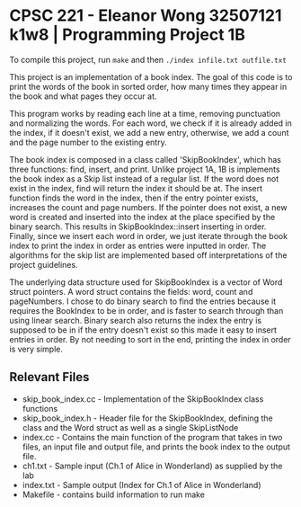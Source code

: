 # CPSC 221 - Eleanor Wong 32507121 k1w8 | Programming Project 1B
To compile this project, run `make` and then `./index infile.txt outfile.txt`

This project is an implementation of a book index. The goal of this code is to print the words of the book in sorted order, how many times they appear in the book and what pages they occur at.

This program works by reading each line at a time, removing punctuation and normalizing the words. For each word, we check if it is already added in the index, if it doesn't exist, we add a new entry, otherwise, we add a count and the page number to the existing entry.

The book index is composed in a class called 'SkipBookIndex', which has three functions: find, insert, and print. Unlike project 1A, 1B is implements the book index as a Skip list instead of a regular list. If the word does not exist in the index, find will return the index it should be at. The insert function finds the word in the index, then if the entry pointer exists, increases the count and page numbers. If the pointer does not exist, a new word is created and inserted into the index at the place specified by the binary search. This results in SkipBookIndex::insert inserting in order. Finally, since we insert each word in order, we just iterate through the book index to print the index in order as entries were inputted in order. The algorithms for the skip list are implemented based off interpretations of the project guidelines.

The underlying data structure used for SkipBookIndex is a vector of Word struct pointers. A word struct contains the fields: word, count and pageNumbers. I chose to do binary search to find the entries because it requires the BookIndex to be in order, and is faster to search through than using linear search. Binary search also returns the index the entry is supposed to be in if the entry doesn't exist so this made it easy to insert entries in order. By not needing to sort in the end, printing the index in order is very simple.

## Relevant Files
* skip_book_index.cc - Implementation of the SkipBookIndex class functions
* skip_book_index.h - Header file for the SkipBookIndex, defining the class and the Word struct as well as a single SkipListNode
* index.cc - Contains the main function of the program that takes in two files, an input file and output file, and prints the book index to the output file.
* ch1.txt - Sample input (Ch.1 of Alice in Wonderland) as supplied by the lab
* index.txt - Sample output (Index for Ch.1 of Alice in Wonderland)
* Makefile - contains build information to run make
